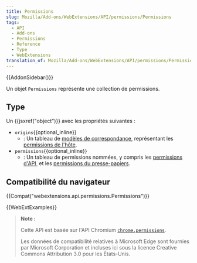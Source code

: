 ```yaml
---
title: Permissions
slug: Mozilla/Add-ons/WebExtensions/API/permissions/Permissions
tags:
  - API
  - Add-ons
  - Permissions
  - Reference
  - Type
  - WebExtensions
translation_of: Mozilla/Add-ons/WebExtensions/API/permissions/Permissions
---
```

{{AddonSidebar()}}

Un objet `Permissions` représente une collection de permissions.

## Type

Un {{jsxref("object")}} avec les propriétés suivantes :

- `origins`{{optional_inline}}
  - : Un tableau de [modèles de correspondance](/fr/Add-ons/WebExtensions/Match_patterns), représentant les [permissions de l'hôte](/fr/Add-ons/WebExtensions/manifest.json/permissions#Host_permissions).
- `permissions`{{optional_inline}}
  - : Un tableau de permissions nommées, y compris les [permissions d'API ](/fr/Add-ons/WebExtensions/manifest.json/permissions#API_permissions) et les [permissions du presse-papiers](/fr/Add-ons/WebExtensions/manifest.json/permissions#Clipboard_access).

## Compatibilité du navigateur

{{Compat("webextensions.api.permissions.Permissions")}}

{{WebExtExamples}}

> **Note :**
>
> Cette API est basée sur l'API Chromium [`chrome.permissions`](https://developer.chrome.com/extensions/permissions).
>
> Les données de compatibilité relatives à Microsoft Edge sont fournies par Microsoft Corporation et incluses ici sous la licence Creative Commons Attribution 3.0 pour les États-Unis.
